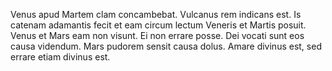 Venus apud Martem clam concambebat. Vulcanus rem indicans est. Is catenam adamantis fecit et eam circum lectum Veneris et Martis posuit. Venus et Mars eam non visunt. Ei non errare posse. Dei vocati sunt eos causa videndum. Mars pudorem sensit causa dolus. Amare divinus est, sed errare etiam divinus est.
